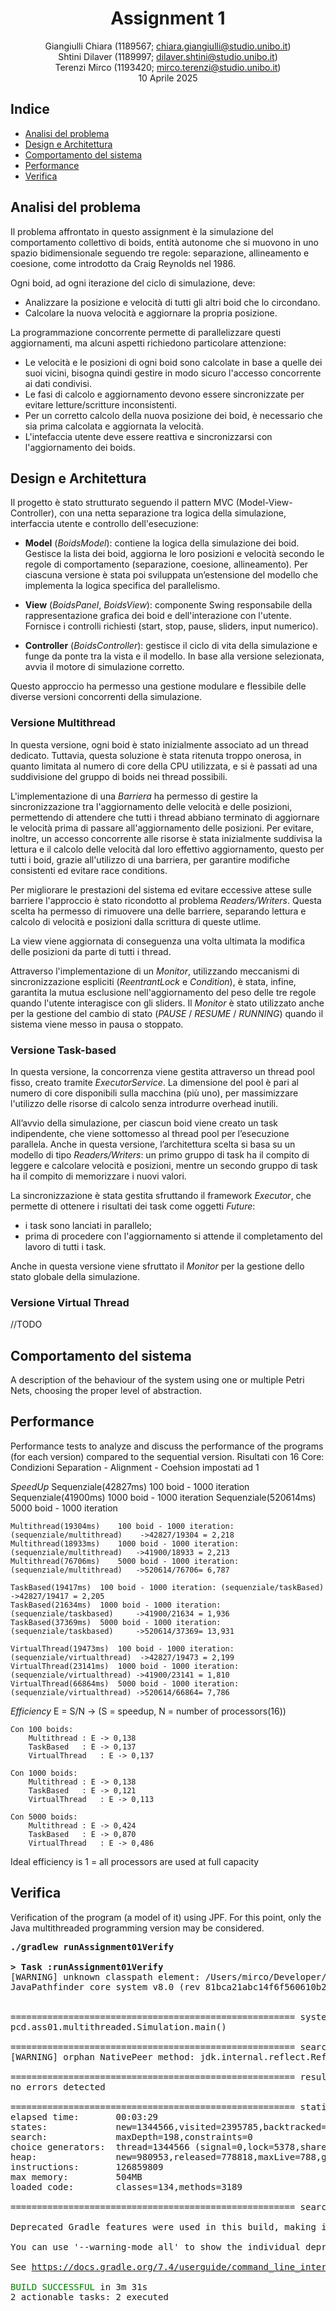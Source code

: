 <div align="center">

# Assignment 1

Giangiulli Chiara (1189567; chiara.giangiulli@studio.unibo.it)  
Shtini Dilaver (1189997; dilaver.shtini@studio.unibo.it)  
Terenzi Mirco (1193420; mirco.terenzi@studio.unibo.it)  
10 Aprile 2025

</div>

## Indice

- [Analisi del problema](#analisi-del-problema)
- [Design e Architettura](#design-e-architettura)
- [Comportamento del sistema](#comportamento-del-sistema)
- [Performance](#performance)
- [Verifica](#verifica)

## Analisi del problema
Il problema affrontato in questo assignment è la simulazione del comportamento collettivo di boids, entità autonome che si muovono in uno spazio bidimensionale seguendo tre regole: separazione, allineamento e coesione, come introdotto da Craig Reynolds nel 1986.

Ogni boid, ad ogni iterazione del ciclo di simulazione, deve:

- Analizzare la posizione e velocità di tutti gli altri boid che lo circondano.
- Calcolare la nuova velocità e aggiornare la propria posizione.

La programmazione concorrente permette di parallelizzare questi aggiornamenti, ma alcuni aspetti richiedono particolare attenzione:

- Le velocità e le posizioni di ogni boid sono calcolate in base a quelle dei suoi vicini, bisogna quindi gestire in modo sicuro l'accesso concorrente ai dati condivisi.
- Le fasi di calcolo e aggiornamento devono essere sincronizzate per evitare letture/scritture inconsistenti.
- Per un corretto calcolo della nuova posizione dei boid, è necessario che sia prima calcolata e aggiornata la velocità.
- L'intefaccia utente deve essere reattiva e sincronizzarsi con l'aggiornamento dei boids.


## Design e Architettura

Il progetto è stato strutturato seguendo il pattern MVC (Model-View-Controller), con una netta separazione tra logica della simulazione, interfaccia utente e controllo dell'esecuzione:

- **Model** (_BoidsModel_): contiene la logica della simulazione dei boid. Gestisce la lista dei boid, aggiorna le loro posizioni e velocità secondo le regole di comportamento (separazione, coesione, allineamento).
  Per ciascuna versione è stata poi sviluppata un’estensione del modello che implementa la logica specifica del parallelismo.
- **View** (_BoidsPanel_, _BoidsView_): componente Swing responsabile della rappresentazione grafica dei boid e dell'interazione con l'utente. Fornisce i controlli richiesti (start, stop, pause, sliders, input numerico).

- **Controller** (_BoidsController_): gestisce il ciclo di vita della simulazione e funge da ponte tra la vista e il modello. In base alla versione selezionata, avvia il motore di simulazione corretto.

Questo approccio ha permesso una gestione modulare e flessibile delle diverse versioni concorrenti della simulazione.

### Versione Multithread
In questa versione, ogni boid è stato inizialmente associato ad un thread dedicato. Tuttavia, questa soluzione è stata ritenuta troppo onerosa, in quanto limitata al numero di core della CPU utilizzata, e si è passati ad una suddivisione del gruppo di boids nei thread possibili.

L'implementazione di una _Barriera_ ha permesso di gestire la sincronizzazione tra l'aggiornamento delle velocità e delle posizioni, permettendo di attendere che tutti i thread abbiano terminato di aggiornare le velocità prima di passare all'aggiornamento delle posizioni.
Per evitare, inoltre, un accesso concorrente alle risorse è stata inizialmente suddivisa la lettura e il calcolo delle velocità dal loro effettivo aggiornamento, questo per tutti i boid, grazie all'utilizzo di una barriera, per garantire modifiche consistenti ed evitare race conditions.

Per migliorare le prestazioni del sistema ed evitare eccessive attese sulle barriere l'approccio è stato ricondotto al problema _Readers/Writers_. Questa scelta ha permesso di rimuovere una delle barriere, separando lettura e calcolo di velocità e posizioni dalla scrittura di queste utlime.

La view viene aggiornata di conseguenza una volta ultimata la modifica delle posizioni da parte di tutti i thread.

Attraverso l'implementazione di un _Monitor_, utilizzando meccanismi di sincronizzazione espliciti (_ReentrantLock_ e _Condition_), è stata, infine, garantita la mutua esclusione nell'aggiornamento del peso delle tre regole quando l'utente interagisce con gli sliders.
Il _Monitor_ è stato utilizzato anche per la gestione del cambio di stato (_PAUSE_ / _RESUME_ / _RUNNING_) quando il sistema viene messo in pausa o stoppato.

### Versione Task-based
In questa versione, la concorrenza viene gestita attraverso un thread pool fisso, creato tramite _ExecutorService_. La dimensione del pool è pari al numero di core disponibili sulla macchina (più uno), per massimizzare l'utilizzo delle risorse di calcolo senza introdurre overhead inutili.

All’avvio della simulazione, per ciascun boid viene creato un task indipendente, che viene sottomesso al thread pool per l’esecuzione parallela. Anche in questa versione, l’architettura scelta si basa su un modello di tipo _Readers/Writers_: un primo gruppo di task ha il compito di leggere e calcolare velocità e posizioni, mentre un secondo gruppo di task ha il compito di memorizzare i nuovi valori.

La sincronizzazione è stata gestita sfruttando il framework _Executor_, che permette di ottenere i risultati dei task come oggetti _Future_:
- i task sono lanciati in parallelo;
- prima di procedere con l'aggiornamento si attende il completamento del lavoro di tutti i task.

Anche in questa versione viene sfruttato il _Monitor_ per la gestione dello stato globale della simulazione.

### Versione Virtual Thread
//TODO

## Comportamento del sistema
A description of the behaviour of the system using one or multiple Petri Nets, choosing the proper level of abstraction.

## Performance
Performance tests to analyze and discuss the performance of the programs (for each version) compared to the sequential version.
Risultati con 16 Core:
Condizioni Separation - Alignment - Coehsion impostati ad 1

_SpeedUp_
Sequenziale(42827ms)	100 boid - 1000 iteration
Sequenziale(41900ms)	1000 boid - 1000 iteration
Sequenziale(520614ms)	5000 boid - 1000 iteration

	Multithread(19304ms)	100 boid - 1000 iteration: (sequenziale/multithread)	->42827/19304 = 2,218
	Multithread(18933ms)	1000 boid - 1000 iteration: (sequenziale/multithread) 	->41900/18933 = 2,213
	Multithread(76706ms)	5000 boid - 1000 iteration: (sequenziale/multithread) 	->520614/76706= 6,787

	TaskBased(19417ms)	100 boid - 1000 iteration: (sequenziale/taskBased)	->42827/19417 = 2,205
	TaskBased(21634ms)	1000 boid - 1000 iteration: (sequenziale/taskbased) 	->41900/21634 = 1,936
	TaskBased(37369ms)	5000 boid - 1000 iteration: (sequenziale/taskbased) 	->520614/37369= 13,931

	VirtualThread(19473ms)	100 boid - 1000 iteration: (sequenziale/virtualthread)	->42827/19473 = 2,199
	VirtualThread(23141ms)	1000 boid - 1000 iteration: (sequenziale/virtualthread) ->41900/23141 = 1,810
	VirtualThread(66864ms)	5000 boid - 1000 iteration: (sequenziale/virtualthread)	->520614/66864= 7,786

_Efficiency_
E = S/N -> (S = speedup, N = number of processors(16))

	Con 100 boids:
		Multithread	: E -> 0,138
		TaskBased	: E -> 0,137
		VirtualThread	: E -> 0,137

	Con 1000 boids:
		Multithread	: E -> 0,138
		TaskBased	: E -> 0,121
		VirtualThread	: E -> 0,113

	Con 5000 boids:
		Multithread	: E -> 0,424
		TaskBased	: E -> 0,870
		VirtualThread	: E -> 0,486

Ideal efficiency is 1 = all processors are used at full capacity

## Verifica
Verification of the program (a model of it) using JPF. For this point, only the Java multithreaded programming version may be considered.
<pre>
<b>./gradlew runAssignment01Verify</b>

<b>> Task :runAssignment01Verify</b>
[WARNING] unknown classpath element: /Users/mirco/Developer/jpf-template-project/jpf-runner/build/examples
JavaPathfinder core system v8.0 (rev 81bca21abc14f6f560610b2aed65832fbc543994) - (C) 2005-2014 United States Government. All rights reserved.


====================================================== system under test
pcd.ass01.multithreaded.Simulation.main()

====================================================== search started: 04/04/25, 13:52
[WARNING] orphan NativePeer method: jdk.internal.reflect.Reflection.getCallerClass(I)Ljava/lang/Class;

====================================================== results
no errors detected

====================================================== statistics
elapsed time:       00:03:29
states:             new=1344566,visited=2395785,backtracked=3740351,end=288
search:             maxDepth=198,constraints=0
choice generators:  thread=1344566 (signal=0,lock=5378,sharedRef=1238321,threadApi=2,reschedule=8944), data=0
heap:               new=980953,released=778818,maxLive=788,gcCycles=3596188
instructions:       126859809
max memory:         504MB
loaded code:        classes=134,methods=3189

====================================================== search finished: 04/04/25, 13:55

Deprecated Gradle features were used in this build, making it incompatible with Gradle 8.0.

You can use '--warning-mode all' to show the individual deprecation warnings and determine if they come from your own scripts or plugins.

See <a href="https://docs.gradle.org/7.4/userguide/command_line_interface.html#sec:command_line_warnings">https://docs.gradle.org/7.4/userguide/command_line_interface.html#sec:command_line_warnings</a>

<span style="color:green">BUILD SUCCESSFUL</span> in 3m 31s
2 actionable tasks: 2 executed
</pre>
